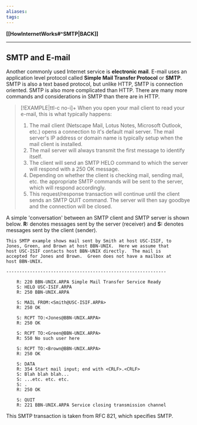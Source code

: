 ```yaml
---
aliases:
tags:
---
```

**[[HowInternetWorks#^SMTP|BACK]]**

---
## SMTP and E-mail
Another commonly used Internet service is **electronic mail**. E-mail uses an application level protocol called **Simple Mail Transfer Protocol** or **SMTP**. SMTP is also a text based protocol, but unlike HTTP, SMTP is connection oriented. SMTP is also more complicated than HTTP. There are many more commands and considerations in SMTP than there are in HTTP.
>[!EXAMPLE|ttl-c no-i]+ When you open your mail client to read your e-mail, this is what typically happens:
>1. The mail client (Netscape Mail, Lotus Notes, Microsoft Outlook, etc.) opens a connection to it's default mail server. The mail server's IP address or domain name is typically setup when the mail client is installed.
>2. The mail server will always transmit the first message to identify itself.
>3. The client will send an SMTP HELO command to which the server will respond with a 250 OK message.
>4. Depending on whether the client is checking mail, sending mail, etc. the appropriate SMTP commands will be sent to the server, which will respond accordingly.
>5. This request/response transaction will continue until the client sends an SMTP QUIT command. The server will then say goodbye and the connection will be closed.

A simple 'conversation' between an SMTP client and SMTP server is shown below. **R:** denotes messages sent by the server (receiver) and **S:** denotes messages sent by the client (sender).
```
This SMTP example shows mail sent by Smith at host USC-ISIF, to
Jones, Green, and Brown at host BBN-UNIX.  Here we assume that
host USC-ISIF contacts host BBN-UNIX directly.  The mail is
accepted for Jones and Brown.  Green does not have a mailbox at
host BBN-UNIX.

-------------------------------------------------------------

	R: 220 BBN-UNIX.ARPA Simple Mail Transfer Service Ready
	S: HELO USC-ISIF.ARPA
	R: 250 BBN-UNIX.ARPA
	
	S: MAIL FROM:<Smith@USC-ISIF.ARPA>
	R: 250 OK
	
	S: RCPT TO:<Jones@BBN-UNIX.ARPA>
	R: 250 OK
	
	S: RCPT TO:<Green@BBN-UNIX.ARPA>
	R: 550 No such user here
	
	S: RCPT TO:<Brown@BBN-UNIX.ARPA>
	R: 250 OK
	
	S: DATA
	R: 354 Start mail input; end with <CRLF>.<CRLF>
	S: Blah blah blah...
	S: ...etc. etc. etc.
	S: .
	R: 250 OK
	
	S: QUIT
	R: 221 BBN-UNIX.ARPA Service closing transmission channel
```
This SMTP transaction is taken from RFC 821, which specifies SMTP.